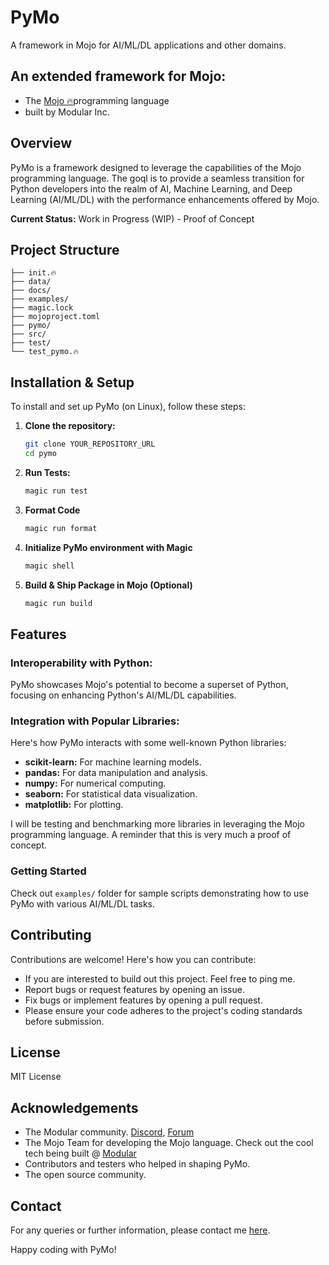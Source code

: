 # PyMo

A framework in Mojo for AI/ML/DL applications and other domains.

## An extended framework for Mojo:
- The [Mojo 🔥](https://www.modular.com/mojo)programming language
- built by Modular Inc.

## Overview
PyMo is a framework designed to leverage the capabilities of the Mojo programming language. The goql is to 
provide a seamless transition for Python developers into the realm of AI, Machine Learning, and Deep Learning 
(AI/ML/DL) with the performance enhancements offered by Mojo.

**Current Status:** Work in Progress (WIP) - Proof of Concept

## Project Structure
```
├── init.🔥
├── data/
├── docs/
├── examples/
├── magic.lock
├── mojoproject.toml
├── pymo/
├── src/
├── test/
└── test_pymo.🔥
```

## Installation & Setup
To install and set up PyMo (on Linux), follow these steps:

1. **Clone the repository:**
   ```bash
   git clone YOUR_REPOSITORY_URL
   cd pymo
   ```
2. **Run Tests:**
   ```bash
   magic run test
   ```
3. **Format Code**
   ```bash
   magic run format
   ```
4. **Initialize PyMo environment with Magic**
   ```bash
   magic shell
   ```
4. **Build & Ship Package in Mojo (Optional)**
   ```bash
   magic run build
   ```
## Features
### Interoperability with Python:
PyMo showcases Mojo's potential to become a superset of Python, focusing on enhancing Python's AI/ML/DL capabilities.

### Integration with Popular Libraries:
Here's how PyMo interacts with some well-known Python libraries:
- **scikit-learn:** For machine learning models.
- **pandas:** For data manipulation and analysis.
- **numpy:** For numerical computing.
- **seaborn:** For statistical data visualization.
- **matplotlib:** For plotting.

I will be testing and benchmarking more libraries in leveraging the Mojo programming language. A reminder
that this is very much a proof of concept.

### Getting Started
Check out `examples/` folder for sample scripts demonstrating how to use PyMo with various AI/ML/DL tasks.

## Contributing
Contributions are welcome! Here's how you can contribute:

- If you are interested to build out this project. Feel free to ping me.
- Report bugs or request features by opening an issue.
- Fix bugs or implement features by opening a pull request.
- Please ensure your code adheres to the project's coding standards before submission.

## License
MIT License

## Acknowledgements
- The Modular community. [Discord](https://discord.gg/sA9yYszz), [Forum](https://forum.modular.com/)
- The Mojo Team for developing the Mojo language. Check out the cool tech being built @ [Modular](https://www.modular.com/)
- Contributors and testers who helped in shaping PyMo.
- The open source community.

## Contact
For any queries or further information, please contact me [here](https://robertcocker.com).

Happy coding with PyMo! 
